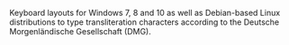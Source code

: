 Keyboard layouts for Windows 7, 8 and 10 as well as Debian-based Linux distributions to type transliteration characters according to the Deutsche Morgenländische Gesellschaft (DMG).
